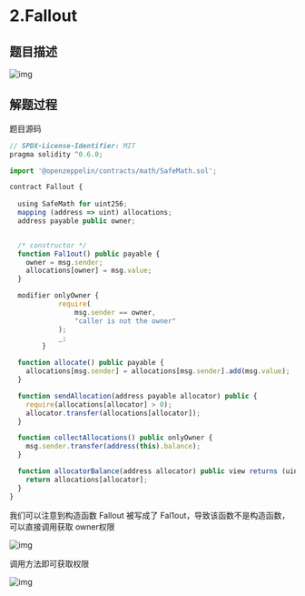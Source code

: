 # 2.Fallout

## 题目描述

![img](/assets/PeiQi-Wiki/img/1645010053231-d835292c-a0bb-4fa2-9a70-53146c7ea437.png)

## 解题过程

题目源码

```javascript
// SPDX-License-Identifier: MIT
pragma solidity ^0.6.0;

import '@openzeppelin/contracts/math/SafeMath.sol';

contract Fallout {
  
  using SafeMath for uint256;
  mapping (address => uint) allocations;
  address payable public owner;


  /* constructor */
  function Fal1out() public payable {
    owner = msg.sender;
    allocations[owner] = msg.value;
  }

  modifier onlyOwner {
	        require(
	            msg.sender == owner,
	            "caller is not the owner"
	        );
	        _;
	    }

  function allocate() public payable {
    allocations[msg.sender] = allocations[msg.sender].add(msg.value);
  }

  function sendAllocation(address payable allocator) public {
    require(allocations[allocator] > 0);
    allocator.transfer(allocations[allocator]);
  }

  function collectAllocations() public onlyOwner {
    msg.sender.transfer(address(this).balance);
  }

  function allocatorBalance(address allocator) public view returns (uint) {
    return allocations[allocator];
  }
}
```

我们可以注意到构造函数 Fallout 被写成了 Fal1out，导致该函数不是构造函数，可以直接调用获取 owner权限

![img](/assets/PeiQi-Wiki/img/1645011640160-3f2cf4e3-debc-40a9-88d1-61b528a135fa.png)

调用方法即可获取权限

![img](/assets/PeiQi-Wiki/img/1645011831085-e92d32e9-e598-4539-87d6-cc434b283b5e.png)